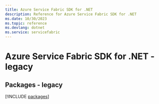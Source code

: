 ```yaml
---
title: Azure Service Fabric SDK for .NET
description: Reference for Azure Service Fabric SDK for .NET
ms.date: 10/30/2023
ms.topic: reference
ms.devlang: dotnet
ms.service: servicefabric
---
```

# Azure Service Fabric SDK for .NET - legacy
## Packages - legacy
[!INCLUDE [packages](service-fabric-index.md)]